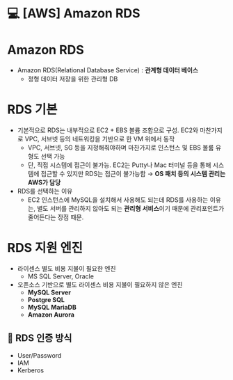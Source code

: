 💻 [AWS] Amazon RDS 
====================
# Amazon RDS
* Amazon RDS(Relational Database Service) : **관계형 데이터 베이스**
    * 정형 데이터 저장을 위한 관리형 DB

# RDS 기본 
* 기본적으로 RDS는 내부적으로 EC2 + EBS 볼륨 조합으로 구성. EC2와 마찬가지로 VPC, 서브넷 등의 네트워킹을 기반으로 한 VM 위에서 동작
    * VPC, 서브넷, SG 등을 지정해줘야하며 마찬가지로 인스턴스 및 EBS 볼륨 유형도 선택 가능
    * 단, 직접 시스템에 접근이 불가능. EC2는 Putty나 Mac 터미널 등을 통해 시스템에 접근할 수 있지만 RDS는 접근이 불가능함 → **OS 패치 등의 시스템 관리는 AWS가 담당**
* RDS를 선택하는 이유
    * EC2 인스턴스에 MySQL을 설치해서 사용해도 되는데 RDS를 사용하는 이유는, 별도 서버를 관리하지 않아도 되는 **관리형 서비스**이기 때문에 관리포인트가 줄어든다는 장점 때문. 

# RDS 지원 엔진
* 라이센스 별도 비용 지불이 필요한 엔진
    * MS SQL Server, Oracle 
* 오픈소스 기반으로 별도 라이센스 비용 지불이 필요하지 않은 엔진
    * **MySQL Server**
    * **Postgre SQL**
    * **MySQL MariaDB**
    * **Amazon Aurora**


## 📌 RDS 인증 방식
* User/Password
* IAM 
* Kerberos
    
